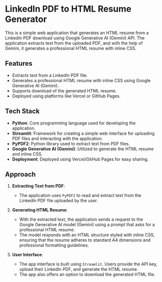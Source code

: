 # LinkedIn PDF to HTML Resume Generator

This is a simple web application that generates an HTML resume from a LinkedIn PDF download using Google Generative AI (Gemini) API. The application extracts text from the uploaded PDF, and with the help of Gemini, it generates a professional HTML resume with inline CSS.

## Features
- Extracts text from a LinkedIn PDF file.
- Generates a professional HTML resume with inline CSS using Google Generative AI (Gemini).
- Supports download of the generated HTML resume.
- Deployed using platforms like Vercel or GitHub Pages.

## Tech Stack
- **Python**: Core programming language used for developing the application.
- **Streamlit**: Framework for creating a simple web interface for uploading PDF files and interacting with the application.
- **PyPDF2**: Python library used to extract text from PDF files.
- **Google Generative AI (Gemini)**: Utilized to generate the HTML resume and inline CSS.
- **Deployment**: Deployed using Vercel/GitHub Pages for easy sharing.

## Approach

1. **Extracting Text from PDF**:
   - The application uses `PyPDF2` to read and extract text from the LinkedIn PDF file uploaded by the user.
   
2. **Generating HTML Resume**:
   - With the extracted text, the application sends a request to the Google Generative AI model (Gemini) using a prompt that asks for a professional HTML resume.
   - The model responds with an HTML structure styled with inline CSS, ensuring that the resume adheres to standard A4 dimensions and professional formatting guidelines.
   
3. **User Interface**:
   - The app interface is built using `Streamlit`. Users provide the API key, upload their LinkedIn PDF, and generate the HTML resume.
   - The app also offers an option to download the generated HTML file.